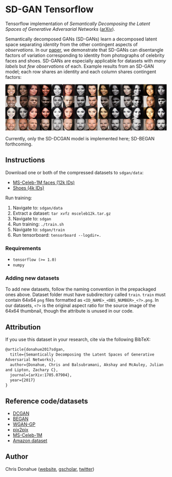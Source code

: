 # SD-GAN Tensorflow

Tensorflow implementation of *Semantically Decomposing the Latent Spaces of Generative Adversarial Networks* ([arXiv](https://arxiv.org/abs/1705.07904)).

Semantically decomposed GANs (SD-GANs) learn a decomposed latent space separating *identity* from the other contingent aspects of *observations*. In our [paper](https://arxiv.org/pdf/1705.07904.pdf), we demonstrate that SD-GANs can disentangle factors of variation corresponding to identity from photographs of celebrity faces and shoes. SD-GANs are especially applicable for datasets with *many labels* but *few observations* of each. Example results from an SD-GAN model; each row shares an identity and each column shares contingent factors:

<p align="center">
	<img src="assets/sdbegan_faces.png">
</p>

Currently, only the SD-DCGAN model is implemented here; SD-BEGAN forthcoming.

## Instructions

Download one or both of the compressed datasets to `sdgan/data`:

* [MS-Celeb-1M faces (12k IDs)](https://drive.google.com/open?id=0B39A_Ur1O27EellNblFTVy11WTg)
* [Shoes (4k IDs)](https://drive.google.com/open?id=0B39A_Ur1O27ENDVpelRwclg2VWc)

Run training:

1. Navigate to: `sdgan/data`
1. Extract a dataset: `tar xvfz msceleb12k.tar.gz`
1. Navigate to: `sdgan`
1. Run training: `./train.sh`
1. Navigate to: `sdgan/train`
1. Run tensorboard: `tensorboard --logdir=.`

### Requirements

* `tensorflow (>= 1.0)`
* `numpy`

### Adding new datasets

To add new datasets, follow the naming convention in the prepackaged ones above. Dataset folder must have subdirectory called `train`. `train` must contain 64x64 `png` files formatted as `<ID_NAME>_<OBS_NUMBER>_<?>.png`. In our datasets, `<?>` is the original aspect ratio for the source image of the 64x64 thumbnail, though the attribute is unused in our code.

## Attribution
If you use this dataset in your research, cite via the following BibTeX:

```
@article{donahue2017sdgan,
  title={Semantically Decomposing the Latent Spaces of Generative Adversarial Networks},
  author={Donahue, Chris and Balsubramani, Akshay and McAuley, Julian and Lipton, Zachary C},
  journal={arXiv:1705.07904},
  year={2017}
}
```

## Reference code/datasets

* [DCGAN](https://github.com/carpedm20/DCGAN-tensorflow)
* [BEGAN](https://github.com/carpedm20/BEGAN-tensorflow)
* [WGAN-GP](https://github.com/igul222/improved_wgan_training)
* [pix2pix](https://github.com/phillipi/pix2pix)
* [MS-Celeb-1M](https://www.microsoft.com/en-us/research/project/ms-celeb-1m-challenge-recognizing-one-million-celebrities-real-world/)
* [Amazon dataset](http://jmcauley.ucsd.edu/data/amazon/)

## Author

Chris Donahue ([website](https://chrisdonahue.github.io), [gscholar](https://scholar.google.com/citations?user=MgzHAPQAAAAJ&hl=en), [twitter](https://twitter.com/chrisdonahuey))
